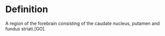 Definition
==========
A region of the forebrain consisting of the caudate nucleus, putamen and fundus striati.[GO].